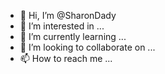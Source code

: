 - 👋 Hi, I’m @SharonDady
- 👀 I’m interested in ...
- 🌱 I’m currently learning ...
- 💞️ I’m looking to collaborate on ...
- 📫 How to reach me ...

<!---
SharonDady/SharonDady is a ✨ special ✨ repository because its `README.md` (this file) appears on your GitHub profile.
You can click the Preview link to take a look at your changes.
--->
